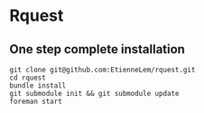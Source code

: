 # Rquest

## One step complete installation
```
git clone git@github.com:EtienneLem/rquest.git
cd rquest
bundle install
git submodule init && git submodule update
foreman start

```
